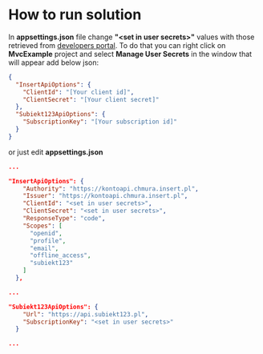 # How to run solution

In **appsettings.json** file change **"\<set in user secrets>"** values with those retrieved from [developers portal](https://developers.insert.com.pl). To do that you can right click on **MvcExample** project and select **Manage User Secrets** in the window that will appear add below json:

``` json
{
  "InsertApiOptions": {
    "ClientId": "[Your client id]",
    "ClientSecret": "[Your client secret]"
  },
  "Subiekt123ApiOptions": {
    "SubscriptionKey": "[Your subscription id]"
  }
}
```

or just edit **appsettings.json**

``` json
...

"InsertApiOptions": {
    "Authority": "https://kontoapi.chmura.insert.pl",
    "Issuer": "https://kontoapi.chmura.insert.pl",
    "ClientId": "<set in user secrets>",
    "ClientSecret": "<set in user secrets>",
    "ResponseType": "code",
    "Scopes": [
      "openid",
      "profile",
      "email",
      "offline_access",
      "subiekt123"
    ]
  },

...

"Subiekt123ApiOptions": {
    "Url": "https://api.subiekt123.pl",
    "SubscriptionKey": "<set in user secrets>"
  }

...
```
